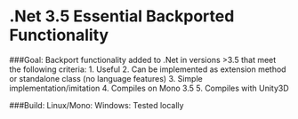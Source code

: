 # .Net 3.5 Essential Backported Functionality

###Goal:
  Backport functionality added to .Net in versions >3.5 that meet the following criteria:
    1. Useful
    2. Can be implemented as extension method or standalone class (no language features)
    3. Simple implementation/imitation
    4. Compiles on Mono 3.5
    5. Compiles with Unity3D
    
###Build:
  Linux/Mono: 
  Windows: Tested locally
